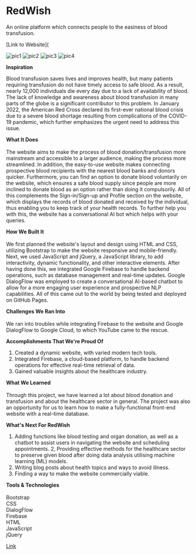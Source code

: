 # RedWish

An online platform which connects people to the easiness of blood transfusion.

[Link to Website](

![pic1](https://user-images.githubusercontent.com/67022574/218287981-7df10feb-6ce7-4312-bafe-6995dfaa1195.jpeg)
![pic2](https://user-images.githubusercontent.com/67022574/218287982-1b70efb7-551a-46c2-904d-b519142ad0c0.jpeg)
![pic3](https://user-images.githubusercontent.com/67022574/218287983-80a4178f-c5fc-40bf-9081-dd6d6abdf5eb.jpeg)
![pic4](https://user-images.githubusercontent.com/67022574/218287984-5de0ddbb-1328-4b7b-b032-3e5fbd8852d5.jpeg)

__Inspiration__ <br />

Blood transfusion saves lives and improves health, but many patients requiring transfusion do not have timely access to safe blood. As a result, nearly 12,000 individuals die every day due to a lack of availability of blood. The lack of knowledge and awareness about blood transfusion in many parts of the globe is a significant contributor to this problem. In January 2022, the American Red Cross declared its first-ever national blood crisis due to a severe blood shortage resulting from complications of the COVID-19 pandemic, which further emphasizes the urgent need to address this issue.

__What It Does__ <br /> <br /> 
The website aims to make the process of blood donation/transfusion more mainstream and accessible to a larger audience, making the process more streamlined. In addition, the easy-to-use website makes connecting prospective blood recipients with the nearest blood banks and donors quicker. Furthermore, you can find an option to donate blood voluntarily on the website, which ensures a safe blood supply since people are more inclined to donate blood as an option rather than doing it compulsorily. All of this complements the Sign-in/Sign-up and Profile section on the website, which displays the records of blood donated and received by the individual, thus enabling you to keep track of your health records. To further help you with this, the website has a conversational AI bot which helps with your queries.

__How We Built It__ <br /> <br /> 
We first planned the website's layout and design using HTML and CSS, utilizing Bootstrap to make the website responsive and mobile-friendly. Next, we used JavaScript and jQuery, a JavaScript library, to add interactivity, dynamic functionality, and other interactive elements. After having done this, we integrated Google Firebase to handle backend operations, such as database management and real-time updates. Google DialogFlow was employed to create a conversational AI-based chatbot to allow for a more engaging user experience and prospective NLP capabilities. All of this came out to the world by being tested and deployed on GitHub Pages.

__Challenges We Ran Into__ <br /> <br /> 
We ran into troubles while integrating Firebase to the website and Google DialogFlow to Google Cloud, to which YouTube came to the rescue.

__Accomplishments That We're Proud Of__
1. Created a dynamic website, with varied modern tech tools.
2. Integrated Firebase, a cloud-based platform, to handle backend operations for effective real-time retrieval of data.
3. Gained valuable insights about the healthcare industry.

__What We Learned__ <br /> <br /> 
Through this project, we have learned a lot about blood donation and transfusion and about the healthcare sector in general. The project was also an opportunity for us to learn how to make a fully-functional front-end website with a real-time database.

__What's Next For RedWish__
1. Adding functions like blood testing and organ donation, as well as a chatbot to assist users in navigating the website and scheduling appointments.
2, Providing effective methods for the healthcare sector to preserve given blood after doing data analysis utilising machine learning (ML) models.
3. Writing blog posts about health topics and ways to avoid illness.
4. Finding a way to make the website commercially viable.

__Tools & Technologies__ <br /> <br /> 
Bootstrap <br /> 
CSS <br /> 
DialogFlow <br /> 
Firebase <br /> 
HTML <br /> 
JavaScript <br /> 
jQuery <br /> 


[Link](https://steadyfall.github.io/RedWish/)
